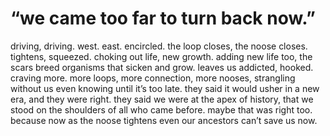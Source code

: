 # “we came too far to turn back now.” 

driving, driving.
west. east. encircled.
the loop closes, the noose closes. tightens, squeezed.
choking out life, new growth. adding new life too, the scars breed organisms that sicken and grow. leaves us addicted, hooked. craving more. more loops, more connection, more nooses, strangling without us even knowing until it’s too late. they said it would usher in a new era, and they were right. they said we were at the apex of history, that we stood on the shoulders of all who came before. maybe that was right too. because now as the noose tightens even our ancestors can’t save us now.